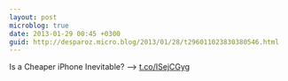 ```yaml
---
layout: post
microblog: true
date: 2013-01-29 00:45 +0300
guid: http://desparoz.micro.blog/2013/01/28/t296011023830380546.html
---
```

Is a Cheaper iPhone Inevitable? ⟶ [t.co/ISejCGyg](http://t.co/ISejCGyg)
